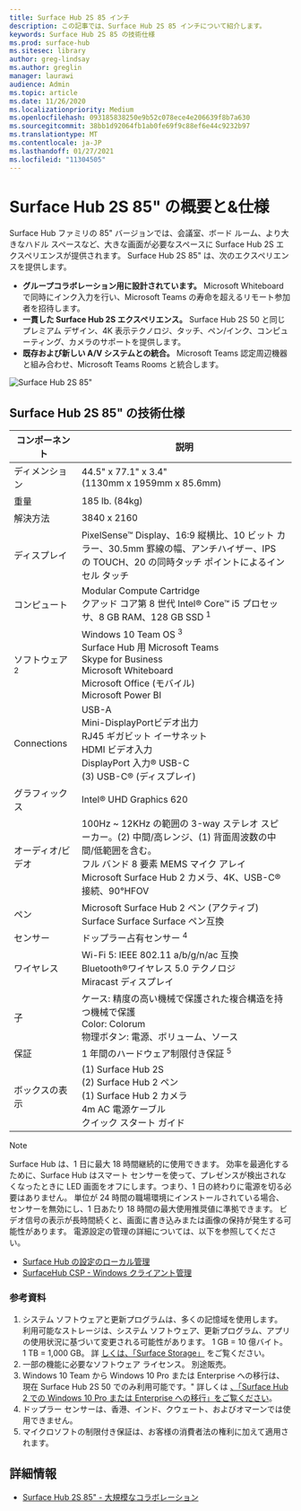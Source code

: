 ```yaml
---
title: Surface Hub 2S 85 インチ
description: この記事では、Surface Hub 2S 85 インチについて紹介します。
keywords: Surface Hub 2S 85 の技術仕様
ms.prod: surface-hub
ms.sitesec: library
author: greg-lindsay
ms.author: greglin
manager: laurawi
audience: Admin
ms.topic: article
ms.date: 11/26/2020
ms.localizationpriority: Medium
ms.openlocfilehash: 093185838250e9b52c078ece4e206639f8b7a630
ms.sourcegitcommit: 38bb1d92064fb1ab0fe69f9c88ef6e44c9232b97
ms.translationtype: MT
ms.contentlocale: ja-JP
ms.lasthandoff: 01/27/2021
ms.locfileid: "11304505"
---
```

# Surface Hub 2S 85" の概要と&仕様

Surface Hub ファミリの 85" バージョンでは、会議室、ボード ルーム、より大きなハドル スペースなど、大きな画面が必要なスペースに Surface Hub 2S エクスペリエンスが提供されます。 Surface Hub 2S 85" は、次のエクスペリエンスを提供します。

- **グループコラボレーション用に設計されています。** Microsoft Whiteboard で同時にインク入力を行い、Microsoft Teams の寿命を超えるリモート参加者を招待します。
- **一貫した Surface Hub 2S エクスペリエンス。** Surface Hub 2S 50 と同じプレミアム デザイン、4K 表示テクノロジ、タッチ、ペン/インク、コンピューティング、カメラのサポートを提供します。
- **既存および新しい A/V システムとの統合。** Microsoft Teams 認定周辺機器と組み合わせ、Microsoft Teams Rooms と統合します。

![Surface Hub 2S 85"](images/hub-2s-85.png)

## Surface Hub 2S 85" の技術仕様

| コンポーネント    | 説明                                                                                                                                                                                                                                         |
| ----------------- | --------------------------------------------------------------------------------------------------------------------------------------------------------------------------------------------------------------------------------------------------------- |
| ディメンション        | 44.5" x 77.1" x 3.4"<br>(1130mm x 1959mm x 85.6mm)                                                                                                                                                                                                        |
| 重量            | 185 lb. (84kg)                                                                                                                                                                                                                                            |
| 解決方法        | 3840 x 2160                                                                                                                                                                                                                                               |
| ディスプレイ           | PixelSense™ Display、16:9 縦横比、10 ビット カラー、30.5mm 罫線の幅、アンチハイザー、IPS の TOUCH、20 の同時タッチ ポイントによるインセル タッチ                                                                                                           |
| コンピュート           | Modular Compute Cartridge<br>クアッド コア第 8 世代 Intel® Core™ i5 プロセッサ、8 GB RAM、128 GB SSD <sup> 1</sup>                                                                                                                                                      |
| ソフトウェア <sup> 2</sup>         | Windows 10 Team OS <sup> 3</sup><br>Surface Hub 用 Microsoft Teams<br>Skype for Business<br>Microsoft Whiteboard<br>Microsoft Office (モバイル)<br>Microsoft Power BI                                                                                                   |
| Connections       | USB-A<br>Mini-DisplayPortビデオ出力<br>RJ45 ギガビット イーサネット<br>HDMI ビデオ入力<br>DisplayPort 入力® USB-C<br>(3) USB-C® (ディスプレイ)                                                                                                           |
| グラフィックス          | Intel® UHD Graphics 620                                                                                                                                                                                                                                   |
| オーディオ/ビデオ       | 100Hz ~ 12KHz の範囲の 3-way ステレオ スピーカー。(2) 中間/高レンジ、(1) 背面周波数の中間/低範囲を含む。 <br>フル バンド 8 要素 MEMS マイク アレイ<br>Microsoft Surface Hub 2 カメラ、4K、USB-C®接続、90°HFOV |
| ペン               | Microsoft Surface Hub 2 ペン (アクティブ)<br>Surface Surface Surface ペン互換                                                                                                                                                                                       |
| センサー           | ドップラー占有センサー <sup> 4</sup>                                                                                                                                                                                                                                 |
| ワイヤレス          | Wi-Fi 5: IEEE 802.11 a/b/g/n/ac 互換<br>Bluetooth®ワイヤレス 5.0 テクノロジ<br>Miracast ディスプレイ                                                                                                                                                      |
| 子          | ケース: 精度の高い機械で保護された複合構造を持つ機械で保護<br>Color: Colorum<br>物理ボタン: 電源、ボリューム、ソース                                                                                                                            |
| 保証         | 1 年間のハードウェア制限付き保証 <sup> 5</sup>                                                                                                                                                                                                                          |
| ボックスの表示 | (1) Surface Hub 2S<br>(2) Surface Hub 2 ペン<br>(1) Surface Hub 2 カメラ<br>4m AC 電源ケーブル<br>クイック スタート ガイド                                                                                                                                         |

> [!NOTE]
> Surface Hub は、1 日に最大 18 時間継続的に使用できます。 効率を最適化するために、Surface Hub はスマート センサーを使って、プレゼンスが検出されなくなったときに LED 画面をオフにします。つまり、1 日の終わりに電源を切る必要はありません。 単位が 24 時間の職場環境にインストールされている場合、センサーを無効にし、1 日あたり 18 時間の最大使用推奨値に準拠できます。 ビデオ信号の表示が長時間続くと、画面に書き込みまたは画像の保持が発生する可能性があります。 電源設定の管理の詳細については、以下を参照してください。
>
> - [Surface Hub の設定のローカル管理](local-management-surface-hub-settings.md)
> - [SurfaceHub CSP - Windows クライアント管理](https://docs.microsoft.com/windows/client-management/mdm/surfacehub-csp)
### 参考資料

1. システム ソフトウェアと更新プログラムは、多くの記憶域を使用します。 利用可能なストレージは、システム ソフトウェア、更新プログラム、アプリの使用状況に基づいて変更される可能性があります。 1 GB = 10 億バイト。 1 TB = 1,000 GB。 詳 [しくは、「Surface Storage」](https://www.surface.com/storage) をご覧ください。
2. 一部の機能に必要なソフトウェア ライセンス。 別途販売。
3. Windows 10 Team から Windows 10 Pro または Enterprise への移行は、現在 Surface Hub 2S 50 でのみ利用可能です。" 詳しくは [、「Surface Hub 2 での Windows 10 Pro または Enterprise への移行」をご覧ください](https://docs.microsoft.com/surface-hub/surface-hub-2s-migrate-os)。
4. ドップラー センサーは、香港、インド、クウェート、およびオマーンでは使用できません。
5. マイクロソフトの制限付き保証は、お客様の消費者法の権利に加えて適用されます。 

## 詳細情報

- [Surface Hub 2S 85" - 大規模なコラボレーション](https://techcommunity.microsoft.com/t5/surface-it-pro-blog/surface-hub-2s-85-quot-collaboration-at-a-massive-scale/ba-p/1669717)
